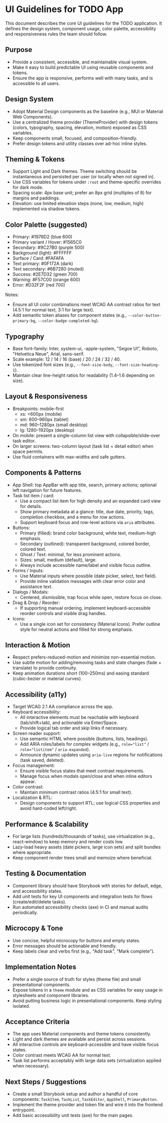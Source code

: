 # UI Guidelines for TODO App

This document describes the core UI guidelines for the TODO application. It defines the design system, component usage, color palette, accessibility and responsiveness rules the team should follow.

## Purpose
- Provide a consistent, accessible, and maintainable visual system.
- Make it easy to build predictable UI using reusable components and tokens.
- Ensure the app is responsive, performs well with many tasks, and is accessible to all users.

## Design System
- Adopt Material Design components as the baseline (e.g., MUI or Material Web Components).
- Use a centralized theme provider (ThemeProvider) with design tokens (colors, typography, spacing, elevation, motion) exposed as CSS variables.
- Keep components small, focused, and composition-friendly.
- Prefer design tokens and utility classes over ad-hoc inline styles.

## Theming & Tokens
- Support Light and Dark themes. Theme switching should be instantaneous and persisted per user (or locally when not signed in).
- Use CSS variables for tokens under `:root` and theme-specific overrides for dark mode.
- Spacing scale: 4px base unit; prefer an 8px grid (multiples of 8) for margins and paddings.
- Elevation: use limited elevation steps (none, low, medium, high) implemented via shadow tokens.

## Color Palette (suggested)
- Primary: #1976D2 (blue 600)
- Primary variant / Hover: #1565C0
- Secondary: #9C27B0 (purple 500)
- Background (light): #FFFFFF
- Surface / Card: #FAFAFA
- Text primary: #0F172A (dark)
- Text secondary: #6B7280 (muted)
- Success: #2E7D32 (green 700)
- Warning: #F57C00 (orange 600)
- Error: #D32F2F (red 700)

Notes:
- Ensure all UI color combinations meet WCAG AA contrast ratios for text (4.5:1 for normal text, 3:1 for large text).
- Add semantic token aliases for component states (e.g., `--color-button-primary-bg`, `--color-badge-completed-bg`).

## Typography
- Base font-family: Inter, system-ui, -apple-system, "Segoe UI", Roboto, "Helvetica Neue", Arial, sans-serif.
- Scale example: 12 / 14 / 16 (base) / 20 / 24 / 32 / 40.
- Use tokenized font sizes (e.g., `--font-size-body`, `--font-size-heading-1`).
- Maintain clear line-height ratios for readability (1.4–1.6 depending on size).

## Layout & Responsiveness
- Breakpoints: mobile-first
  - xs: <600px (mobile)
  - sm: 600–960px (tablet)
  - md: 960–1280px (small desktop)
  - lg: 1280–1920px (desktop)
- On mobile: present a single-column list view with collapsible/slide-over task editor.
- On larger screens: two-column layout (task list + detail editor) when space permits.
- Use fluid containers with max-widths and safe gutters.

## Components & Patterns
- App Shell: top AppBar with app title, search, primary actions; optional left navigation for future features.
- Task list item / card:
  - Use a compact list item for high density and an expanded card view for details.
  - Show primary metadata at a glance: title, due date, priority, tags, completion checkbox, and a menu for row actions.
  - Support keyboard focus and row-level actions via `aria` attributes.
- Buttons:
  - Primary (filled): brand color background, white text, medium-high emphasis.
  - Secondary (outlined): transparent background, colored border, colored text.
  - Ghost / Text: minimal, for less prominent actions.
  - Sizes: small, medium (default), large.
  - Always include accessible name/label and visible focus outline.
- Forms / Inputs:
  - Use Material inputs where possible (date picker, select, text field).
  - Provide inline validation messages with clear error color and assistance text.
- Dialogs / Modals:
  - Centered, dismissible, trap focus while open, restore focus on close.
- Drag & Drop / Reorder:
  - If supporting manual ordering, implement keyboard-accessible reorder controls and visible drag handles.
- Icons:
  - Use a single icon set for consistency (Material Icons). Prefer outline style for neutral actions and filled for strong emphasis.

## Interaction & Motion
- Respect prefers-reduced-motion and minimize non-essential motion.
- Use subtle motion for adding/removing tasks and state changes (fade + translate) to provide continuity.
- Keep animation durations short (100–250ms) and easing standard (cubic-bezier or material curves).

## Accessibility (a11y)
- Target WCAG 2.1 AA compliance across the app.
- Keyboard accessibility:
  - All interactive elements must be reachable with keyboard (tab/shift+tab), and actionable via Enter/Space.
  - Provide logical tab order and skip links if necessary.
- Screen reader support:
  - Use semantic HTML where possible (buttons, lists, headings).
  - Add ARIA roles/labels for complex widgets (e.g., `role="list"` / `role="listitem"` / `aria-expanded`).
  - Announce dynamic updates using `aria-live` regions for notifications (task saved, deleted).
- Focus management:
  - Ensure visible focus states that meet contrast requirements.
  - Manage focus when modals open/close and when inline editors appear.
- Color contrast:
  - Maintain minimum contrast ratios (4.5:1 for small text).
- Localization & RTL:
  - Design components to support RTL; use logical CSS properties and avoid hard-coded left/right.

## Performance & Scalability
- For large lists (hundreds/thousands of tasks), use virtualization (e.g., react-window) to keep memory and render costs low.
- Lazy-load heavy assets (date pickers, large icon sets) and split bundles where appropriate.
- Keep component render trees small and memoize where beneficial.

## Testing & Documentation
- Component library should have Storybook with stories for default, edge, and accessibility states.
- Add unit tests for key UI components and integration tests for flows (create/edit/delete tasks).
- Run automated accessibility checks (axe) in CI and manual audits periodically.

## Microcopy & Tone
- Use concise, helpful microcopy for buttons and empty states.
- Error messages should be actionable and friendly.
- Keep labels clear and verbs first (e.g., "Add task", "Mark complete").

## Implementation Notes
- Prefer a single source of truth for styles (theme file) and small presentational components.
- Expose tokens in a `theme` module and as CSS variables for easy usage in stylesheets and component libraries.
- Avoid putting business logic in presentational components. Keep styling isolated.

## Acceptance Criteria
- The app uses Material components and theme tokens consistently.
- Light and dark themes are available and persist across sessions.
- All interactive controls are keyboard-accessible and have visible focus states.
- Color contrast meets WCAG AA for normal text.
- Task list performs acceptably with large data sets (virtualization applied when necessary).

## Next Steps / Suggestions
- Create a small Storybook setup and author a handful of core components: `TaskItem`, `TaskList`, `TaskEditor`, `AppShell`, `PrimaryButton`.
- Implement the theme provider and token file and wire it into the frontend entrypoint.
- Add basic accessibility unit tests (axe) for the main pages.



